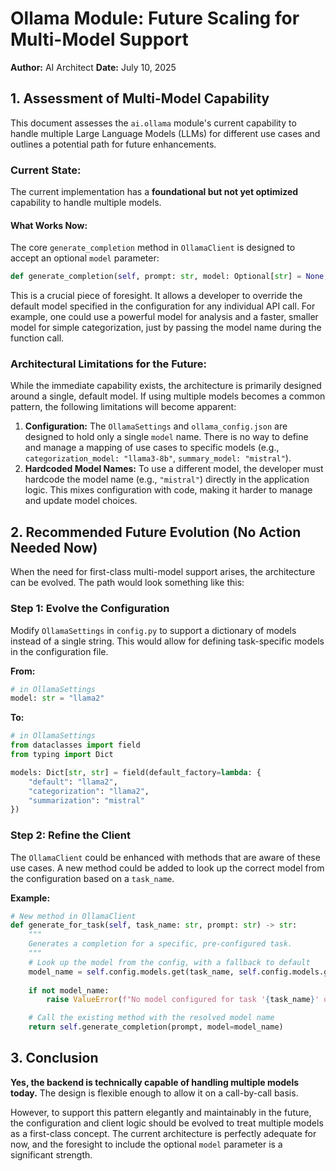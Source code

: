 # Ollama Module: Future Scaling for Multi-Model Support

**Author:** AI Architect
**Date:** July 10, 2025

## 1. Assessment of Multi-Model Capability

This document assesses the `ai.ollama` module's current capability to handle multiple Large Language Models (LLMs) for different use cases and outlines a potential path for future enhancements.

### Current State:
The current implementation has a **foundational but not yet optimized** capability to handle multiple models.

#### What Works Now:
The core `generate_completion` method in `OllamaClient` is designed to accept an optional `model` parameter:
```python
def generate_completion(self, prompt: str, model: Optional[str] = None, ...)
```
This is a crucial piece of foresight. It allows a developer to override the default model specified in the configuration for any individual API call. For example, one could use a powerful model for analysis and a faster, smaller model for simple categorization, just by passing the model name during the function call.

### Architectural Limitations for the Future:
While the immediate capability exists, the architecture is primarily designed around a single, default model. If using multiple models becomes a common pattern, the following limitations will become apparent:

1.  **Configuration:** The `OllamaSettings` and `ollama_config.json` are designed to hold only a single `model` name. There is no way to define and manage a mapping of use cases to specific models (e.g., `categorization_model: "llama3-8b"`, `summary_model: "mistral"`).
2.  **Hardcoded Model Names:** To use a different model, the developer must hardcode the model name (e.g., `"mistral"`) directly in the application logic. This mixes configuration with code, making it harder to manage and update model choices.

## 2. Recommended Future Evolution (No Action Needed Now)

When the need for first-class multi-model support arises, the architecture can be evolved. The path would look something like this:

### Step 1: Evolve the Configuration
Modify `OllamaSettings` in `config.py` to support a dictionary of models instead of a single string. This would allow for defining task-specific models in the configuration file.

**From:**
```python
# in OllamaSettings
model: str = "llama2"
```

**To:**
```python
# in OllamaSettings
from dataclasses import field
from typing import Dict

models: Dict[str, str] = field(default_factory=lambda: {
    "default": "llama2",
    "categorization": "llama2",
    "summarization": "mistral"
})
```

### Step 2: Refine the Client
The `OllamaClient` could be enhanced with methods that are aware of these use cases. A new method could be added to look up the correct model from the configuration based on a `task_name`.

**Example:**
```python
# New method in OllamaClient
def generate_for_task(self, task_name: str, prompt: str) -> str:
    """
    Generates a completion for a specific, pre-configured task.
    """
    # Look up the model from the config, with a fallback to default
    model_name = self.config.models.get(task_name, self.config.models.get("default"))
    
    if not model_name:
        raise ValueError(f"No model configured for task '{task_name}' or a default model.")

    # Call the existing method with the resolved model name
    return self.generate_completion(prompt, model=model_name)
```

## 3. Conclusion

**Yes, the backend is technically capable of handling multiple models today.** The design is flexible enough to allow it on a call-by-call basis.

However, to support this pattern elegantly and maintainably in the future, the configuration and client logic should be evolved to treat multiple models as a first-class concept. The current architecture is perfectly adequate for now, and the foresight to include the optional `model` parameter is a significant strength.
